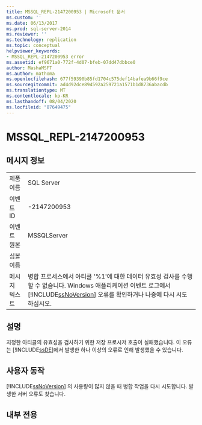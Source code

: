 ```yaml
---
title: MSSQL_REPL-2147200953 | Microsoft 문서
ms.custom: ''
ms.date: 06/13/2017
ms.prod: sql-server-2014
ms.reviewer: ''
ms.technology: replication
ms.topic: conceptual
helpviewer_keywords:
- MSSQL_REPL-2147200953 error
ms.assetid: ef9671a0-772f-4d07-bfeb-07dd47dbbce0
author: MashaMSFT
ms.author: mathoma
ms.openlocfilehash: 677f59390b85fd1704c575def14bafea9b66f9ce
ms.sourcegitcommit: ad4d92dce894592a259721a1571b1d8736abacdb
ms.translationtype: MT
ms.contentlocale: ko-KR
ms.lasthandoff: 08/04/2020
ms.locfileid: "87649475"
---
```

# <a name="mssql_repl-2147200953"></a>MSSQL_REPL-2147200953
    
## <a name="message-details"></a>메시지 정보  
  
|||  
|-|-|  
|제품 이름|SQL Server|  
|이벤트 ID|-2147200953|  
|이벤트 원본|MSSQLServer|  
|심볼 이름||  
|메시지 텍스트|병합 프로세스에서 아티클 '%1'에 대한 데이터 유효성 검사를 수행할 수 없습니다. Windows 애플리케이션 이벤트 로그에서 [!INCLUDE[ssNoVersion](../../includes/ssnoversion-md.md)] 오류를 확인하거나 나중에 다시 시도하십시오.|  
  
## <a name="explanation"></a>설명  
 지정한 아티클의 유효성을 검사하기 위한 저장 프로시저 호출이 실패했습니다. 이 오류는 [!INCLUDE[ssDE](../../includes/ssde-md.md)]에서 발생한 하나 이상의 오류로 인해 발생했을 수 있습니다.  
  
## <a name="user-action"></a>사용자 동작  
 [!INCLUDE[ssNoVersion](../../includes/ssnoversion-md.md)] 의 사용량이 많지 않을 때 병합 작업을 다시 시도합니다. 발생한 서버 오류도 찾습니다.  
  
## <a name="internal-only"></a>내부 전용  
  
